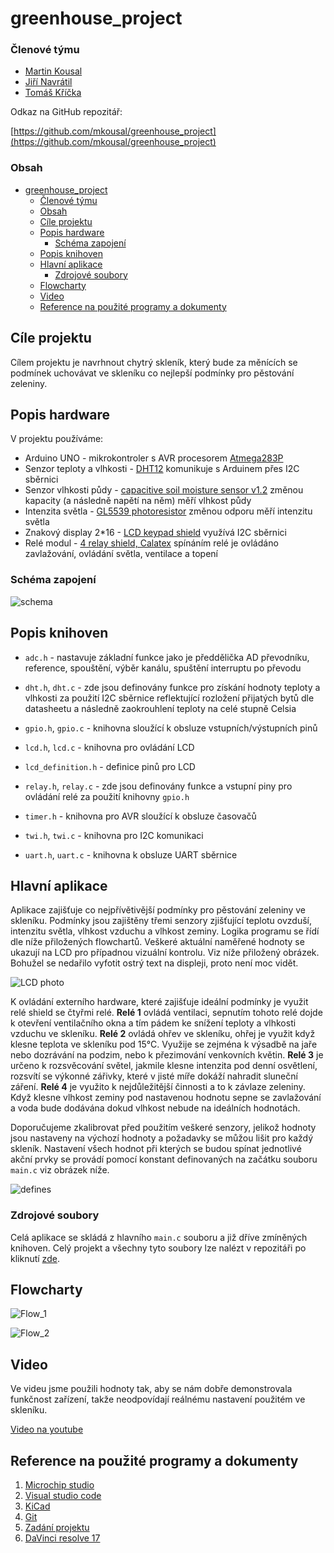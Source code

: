 # greenhouse_project

### Členové týmu

* [Martin Kousal](https://github.com/mkousal)
* [Jiří Navrátil](https://github.com/georgenavratil)
* [Tomáš Kříčka](https://github.com/tomaskricka)


Odkaz na GitHub repozitář:

[https://github.com/mkousal/greenhouse_project](https://github.com/mkousal/greenhouse_project)

### Obsah

- [greenhouse_project](#greenhouse_project)
    - [Členové týmu](#členové-týmu)
    - [Obsah](#obsah)
  - [Cíle projektu](#cíle-projektu)
  - [Popis hardware](#popis-hardware)
    - [Schéma zapojení](#schéma-zapojení)
  - [Popis knihoven](#popis-knihoven)
  - [Hlavní aplikace](#hlavní-aplikace)
    - [Zdrojové soubory](#zdrojové-soubory)
  - [Flowcharty](#flowcharty)
  - [Video](#video)
  - [Reference na použité programy a dokumenty](#reference-na-použité-programy-a-dokumenty)

<a name="objectives"></a>

## Cíle projektu

Cílem projektu je navrhnout chytrý skleník, který bude za měnících se podmínek uchovávat ve skleníku co nejlepší podmínky pro pěstování zeleniny.


<a name="hardware"></a>

## Popis hardware

V projektu používáme:
* Arduino UNO - mikrokontroler s AVR procesorem [Atmega283P](https://ww1.microchip.com/downloads/en/DeviceDoc/Atmel-7810-Automotive-Microcontrollers-ATmega328P_Datasheet.pdf)
* Senzor teploty a vlhkosti - [DHT12](https://robototehnika.ru/file/DHT12.pdf) komunikuje s Arduinem přes I2C sběrnici
* Senzor vlhkosti půdy -  [capacitive soil moisture sensor v1.2](https://www.sigmaelectronica.net/wp-content/uploads/2018/04/sen0193-humedad-de-suelos.pdf) změnou kapacity (a následně napětí na něm) měří vlhkost půdy
* Intenzita světla - [GL5539 photoresistor](https://www.kth.se/social/files/54ef17dbf27654753f437c56/GL5537.pdf) změnou odporu měří intenzitu světla
* Znakový display 2*16 - [LCD keypad shield](https://asset.conrad.com/media10/add/160267/c1/-/gl/002134138ML00/manual-2134138-makerfactory-modul-displeje-56-cm-222-palec-16-x-2-pixel-vhodne-pro-arduino-s-podsvicenim-displeje.pdf) využívá I2C sběrnici
* Relé modul - [4 relay shield, Calatex](https://www.distrelec.cz/Web/Downloads/_t/ds/103030009_eng_tds.pdf) spínáním relé je ovládáno zavlažování, ovládání světla, ventilace a topení


### Schéma zapojení
![schema](images/greenhouse.svg)

<a name="libs"></a>

## Popis knihoven

* `adc.h` - nastavuje základní funkce jako je předdělička AD převodníku, reference, spouštění, výběr kanálu, spuštění interruptu po převodu

* `dht.h`, `dht.c` - zde jsou definovány funkce pro získání hodnoty teploty a vlhkosti za použití I2C sběrnice reflektující rozložení přijatých bytů dle datasheetu a následně zaokrouhlení teploty na celé stupně Celsia

* `gpio.h`, `gpio.c` - knihovna sloužící k obsluze vstupních/výstupních pinů

* `lcd.h`, `lcd.c` - knihovna pro ovládání LCD

* `lcd_definition.h` - definice pinů pro LCD

* `relay.h`, `relay.c` - zde jsou definovány funkce a vstupní piny pro ovládání relé za použití knihovny `gpio.h`

* `timer.h` - knihovna pro AVR sloužící k obsluze časovačů

* `twi.h`, `twi.c` - knihovna pro I2C komunikaci

* `uart.h`, `uart.c` - knihovna k obsluze UART sběrnice

<a name="main"></a>

## Hlavní aplikace

Aplikace zajišťuje co nejpřívětivější podmínky pro pěstování zeleniny ve skleníku. Podmínky jsou zajištěny třemi senzory zjišťující teplotu ovzduší, intenzitu světla, vlhkost vzduchu a vlhkost zeminy. Logika programu se řídí dle níže přiložených flowchartů. 
Veškeré aktuální naměřené hodnoty se ukazují na LCD pro případnou vizuální kontrolu. Viz níže přiložený obrázek. Bohužel se nedařilo vyfotit ostrý text na displeji, proto není moc vidět.

![LCD photo](images/display.jpg)


K ovládání externího hardware, které zajišťuje ideální podmínky je využit relé shield se čtyřmi relé. 
**Relé 1** ovládá ventilaci, sepnutím tohoto relé dojde k otevření ventilačního okna a tím pádem ke snížení teploty a vlhkosti vzduchu ve skleníku. 
**Relé 2** ovládá ohřev ve skleníku, ohřej je využit když klesne teplota ve skleníku pod 15°C. 
Využije se zejména k výsadbě na jaře nebo dozrávání na podzim, nebo k přezimování venkovních květin.
**Relé 3** je určeno k rozsvěcování světel, jakmile klesne intenzita pod denní osvětlení, rozsvítí se výkonné zářivky, které v jisté míře dokáží nahradit sluneční záření. 
**Relé 4** je využito k nejdůležitější činnosti a to k závlaze zeleniny. 
Když klesne vlhkost zeminy pod nastavenou hodnotu sepne se zavlažování a voda bude dodávána dokud vlhkost nebude na ideálních hodnotách.

Doporučujeme zkalibrovat před použitím veškeré senzory, jelikož hodnoty jsou nastaveny na výchozí hodnoty a požadavky se můžou lišit pro každý skleník. Nastavení všech hodnot při kterých se budou spínat jednotlivé akční prvky se provádí pomocí konstant definovaných na začátku souboru `main.c` viz obrázek níže.

![defines](images/defines.png)

### Zdrojové soubory

Celá aplikace se skládá z hlavního `main.c` souboru a již dříve zmíněných knihoven. Celý projekt a všechny tyto soubory lze nalézt v repozitáři po kliknutí [zde](https://github.com/mkousal/greenhouse_project/tree/main/fw/greenhouse/greenhouse).

## Flowcharty

![Flow_1](images/flow_1.svg)


![Flow_2](images/flow_2.svg)

<a name="video"></a>

## Video

Ve videu jsme použili hodnoty tak, aby se nám dobře demonstrovala funkčnost zařízení, takže neodpovídají reálnému nastavení použitém ve skleníku.

[Video na youtube]()

<a name="references"></a>

## Reference na použité programy a dokumenty

1. [Microchip studio](https://www.microchip.com/en-us/development-tools-tools-and-software/microchip-studio-for-avr-and-sam-devices)
2. [Visual studio code](https://code.visualstudio.com/)
3. [KiCad](https://www.kicad.org/)
4. [Git](https://git-scm.com/)
5. [Zadání projektu](https://github.com/tomas-fryza/Digital-electronics-2/tree/master/Labs/project)
6. [DaVinci resolve 17](https://www.blackmagicdesign.com/products/davinciresolve/)